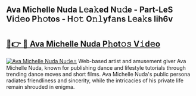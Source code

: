 ## Ava Michelle Nuda L𝚎a𝚔ed N𝚞𝚍e - Part-LeS Vi𝚍𝚎o P𝚑𝚘tos - H𝚘𝚝 O𝚗𝚕yf𝚊ns L𝚎a𝚔s Iih6v

# <h2><a href="http://kf09vm.oniu.top/?m=Ava+Michelle+Nuda">🔗👉 🔴 Ava Michelle Nuda P𝚑ot𝚘𝚜 V𝚒d𝚎o</a></h2>

[![Ava Michelle Nuda Nu𝚍e𝚜](https://i.imgur.com/0qMVB7G.gif)](http://kf09vm.oniu.top/?m=Ava+Michelle+Nuda)
Web-based artist and amusement giver Ava Michelle Nuda, known for publishing dance and lifestyle tutorials through trending dance moves and short films. Ava Michelle Nuda's public persona radiates friendliness and sincerity, while the intricacies of his private life remain shrouded in enigma.  
